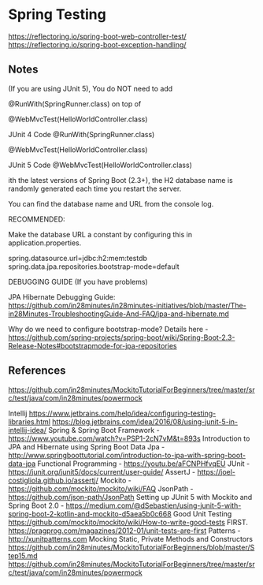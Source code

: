 # Spring Testing

https://reflectoring.io/spring-boot-web-controller-test/
https://reflectoring.io/spring-boot-exception-handling/



## Notes

(If you are using JUnit 5), You do NOT need to add

@RunWith(SpringRunner.class) on top of

@WebMvcTest(HelloWorldController.class)



JUnit 4 Code
@RunWith(SpringRunner.class)

@WebMvcTest(HelloWorldController.class)


JUnit 5 Code
@WebMvcTest(HelloWorldController.class)



ith the latest versions of Spring Boot (2.3+), the H2 database name is randomly generated each time you restart the server.

You can find the database name and URL from the console log.



RECOMMENDED: 

Make the database URL a constant by configuring this in application.properties.

spring.datasource.url=jdbc:h2:mem:testdb
spring.data.jpa.repositories.bootstrap-mode=default


DEBUGGING GUIDE (If you have problems)

JPA Hibernate Debugging Guide: https://github.com/in28minutes/in28minutes-initiatives/blob/master/The-in28Minutes-TroubleshootingGuide-And-FAQ/jpa-and-hibernate.md

Why do we need to configure bootstrap-mode? Details here - https://github.com/spring-projects/spring-boot/wiki/Spring-Boot-2.3-Release-Notes#bootstrapmode-for-jpa-repositories


## References

https://github.com/in28minutes/MockitoTutorialForBeginners/tree/master/src/test/java/com/in28minutes/powermock

Intellij
https://www.jetbrains.com/help/idea/configuring-testing-libraries.html
https://blog.jetbrains.com/idea/2016/08/using-junit-5-in-intellij-idea/
Spring & Spring Boot Framework - https://www.youtube.com/watch?v=PSP1-2cN7vM&t=893s
Introduction to JPA and Hibernate using Spring Boot Data Jpa - http://www.springboottutorial.com/introduction-to-jpa-with-spring-boot-data-jpa
Functional Programming - https://youtu.be/aFCNPHfvqEU
JUnit - https://junit.org/junit5/docs/current/user-guide/
AssertJ - https://joel-costigliola.github.io/assertj/
Mockito - https://github.com/mockito/mockito/wiki/FAQ
JsonPath - https://github.com/json-path/JsonPath
Setting up JUnit 5 with Mockito and Spring Boot 2.0 - https://medium.com/@dSebastien/using-junit-5-with-spring-boot-2-kotlin-and-mockito-d5aea5b0c668
Good Unit Testing
https://github.com/mockito/mockito/wiki/How-to-write-good-tests
FIRST. https://pragprog.com/magazines/2012-01/unit-tests-are-first
Patterns - http://xunitpatterns.com
Mocking Static, Private Methods and Constructors
https://github.com/in28minutes/MockitoTutorialForBeginners/blob/master/Step15.md
https://github.com/in28minutes/MockitoTutorialForBeginners/tree/master/src/test/java/com/in28minutes/powermock
